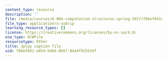 ```yaml
---
content_type: resource
description: ''
file: /media/courses/6-004-computation-structures-spring-2017/f86ef041e854b4bb8b5f8da4f91553df_OaT9zGXjAmQ.srt
file_type: application/x-subrip
learning_resource_types: []
license: https://creativecommons.org/licenses/by-nc-sa/4.0/
ocw_type: OCWFile
resourcetype: Other
title: 3play caption file
uid: f86ef041-e854-b4bb-8b5f-8da4f91553df
---
```

